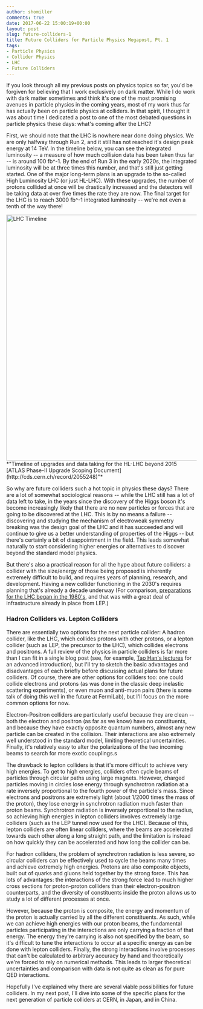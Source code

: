 ```yaml
---
author: shomiller
comments: true
date: 2017-06-22 15:00:19+00:00
layout: post
slug: future-colliders-1
title: Future Colliders for Particle Physics Megapost, Pt. 1
tags:
- Particle Physics
- Collider Physics
- LHC
- Future Colliders
---
```


If you look through all my previous posts on physics topics so far, you'd be forgiven for believing that I work exclusively on dark matter. While I do work with dark matter sometimes and think it's one of the most promising avenues in particle physics in the coming years, most of my work thus far has actually been on particle physics at colliders. In that spirit, I thought it was about time I dedicated a post to one of the most debated questions in particle physics these days: what's coming after the LHC?

First, we should note that the LHC is nowhere near done doing physics. We are only halfway through Run 2, and it still has not reached it's design peak energy at 14 TeV. In the timeline below, you can see the integrated luminosity -- a measure of how much collision data has been taken thus far -- is around 100 fb^-1. By the end of Run 3 in the early 2020s, the integrated luminosity will be at three times this number, and that's still just getting started. One of the major long-term plans is an upgrade to the so-called High Luminosity LHC (or just HL-LHC). With these upgrades, the number of protons collided at once will be drastically increased and the detectors will be taking data at over five times the rate they are now. The final target for the LHC is to reach 3000 fb^-1 integrated luminosity -- we're not even a tenth of the way there!

<img style="float: center;" width="650" src="{{ site.baseurl }}/assets/lhc_timeline.png" alt="LHC Timeline">
*"Timeline of upgrades and data taking for the HL-LHC beyond 2015  [ATLAS Phase-II Upgrade Scoping Document](http://cds.cern.ch/record/2055248)"*

So why are future colliders such a hot topic in physics these days? There are a lot of somewhat sociological reasons -- while the LHC still has a lot of data left to take, in the years since the discovery of the Higgs boson it's become increasingly likely that there are no new particles or forces that are going to be discovered at the LHC. This is by no means a failure -- discovering and studying the mechanism of electroweak symmetry breaking was the design goal of the LHC and it has succeeded and will continue to give us a better understanding of properties of the Higgs -- but there's certainly a bit of disappointment in the field. This leads somewhat naturally to start considering higher energies or alternatives to discover beyond the standard model physics.

But there's also a practical reason for all the hype about future colliders: a collider with the size/energy of those being proposed is inherently extremely difficult to build, and requires years of planning, research, and development. Having a new collider functioning in the 2030's requires planning that's already a decade underway (For comparison, [preparations for the LHC began in the 1980's](https://timeline.web.cern.ch/timelines/The-Large-Hadron-Collider), and that was with a great deal of infrastructure already in place from LEP.)

### Hadron Colliders vs. Lepton Colliders

There are essentially two options for the next particle collider: A hadron collider, like the LHC, which collides protons with other protons, or a lepton collider (such as LEP, the precursor to the LHC), which collides electrons and positrons. A full review of the physics in particle colliders is far more than I can fit in a single blog post (see, for example, [Tao Han's lectures](https://arxiv.org/abs/hep-ph/0508097) for an advanced introduction), but I'll try to sketch the basic advantages and disadvantages of each briefly before discussing actual plans for future colliders. Of course, there are other options for colliders too: one could collide electrons and protons (as was done in the classic deep inelastic scattering experiments), or even muon and anti-muon pairs (there is some talk of doing this well in the future at FermiLab), but I'll focus on the more common options for now.

Electron-Positron colliders are particularly useful because they are clean -- both the electron and positron (as far as we know) have no constituents, and because they have exactly opposite quantum numbers, almost any new particle can be created in the collision. Their interactions are also extremely well understood in the standard model, limiting theoretical uncertainties. Finally, it's relatively easy to alter the polarizations of the two incoming beams to search for more exotic couplings.s

The drawback to lepton colliders is that it's more difficult to achieve very high energies. To get to high energies, colliders often cycle beams of particles through circular paths using large magnets. However, charged particles moving in circles lose energy through synchrotron radiation at a rate inversely proportional to the fourth power of the particle's mass. Since electrons and positrons are extremely light (about 1/2000 times the mass of the proton), they lose energy in synchrotron radiation much faster than proton beams. Synchrotron radiation is inversely proportional to the radius, so achieving high energies in lepton colliders involves extremely large colliders (such as the LEP tunnel now used for the LHC). Because of this, lepton colliders are often linear colliders, where the beams are accelerated towards each other along a long straight path, and the limitation is instead on how quickly they can be accelerated and how long the collider can be.

For hadron colliders, the problem of synchrotron radiation is less severe, so circular colliders can be effectively used to cycle the beams many times and achieve extremely high energies. Protons are also composite objects, built out of quarks and gluons held together by the strong force. This has lots of advantages: the interactions of the strong force lead to much higher cross sections for proton-proton colliders than their electron-positron counterparts, and the diversity of constituents inside the proton allows us to study a lot of different processes at once.

However, because the proton is composite, the energy and momentum of the proton is actually carried by all the different constituents. As such, while we can achieve high energies with our proton beams, the fundamental particles participating in the interactions are only carrying a fraction of that energy. The energy they're carrying is also not specified by the beam, so it's difficult to tune the interactions to occur at a specific energy as can be done with lepton colliders. Finally, the strong interactions involve processes that can't be calculated to arbitrary accuracy by hand and theoretically we're forced to rely on numerical methods. This leads to larger theoretical uncertainties and comparison with data is not quite as clean as for pure QED interactions.

Hopefully I've explained why there are several viable possibilities for future colliders. In my next post, I'll dive into some of the specific plans for the next generation of particle colliders at CERN, in Japan, and in China.
